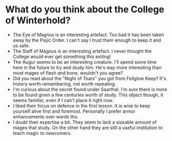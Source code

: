 # What do you think about the College of Winterhold?
- The Eye of Magnus is an interesting artefact. Too bad it has been taken away by the Psijic Order. I can't say I trust them enough to keep it and us safe.
- The Staff of Magnus is an interesting artefact. I never thought the College would ever get something this exiting!
- The Augur seems to be an interesting creature. I'll spend some time here in the future to try and study him. He's way more interesting than most mages of flesh and bone, wouldn't you agree?
- Did you read about the "Night of Tears" you got from Fellglow Keep? It's history worth remembering, not worth repeating.
- I'm curious about the secret found under Saarthal. I'm sure there is more to be found given a few centuries worth of study. This object though, it seems familiar, even if I can't place it right now.
- I liked their focus on defence in the first lesson. It is wise to keep yourself alive first and foremost. Personally I prefer armor enhancements over wards tho.
- I doubt their expertise a bit. They seem to lack a sizeable amount of mages that study. On the other hand they are still a useful institution to teach magic to newcomers.

